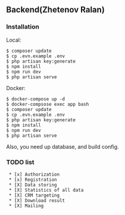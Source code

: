 ## Backend(Zhetenov Ralan)

### Installation

Local: 

    $ composer update
    $ cp .evn.example .env
    $ php artisan key:generate
    $ npm install
    $ npm run dev
    $ php artisan serve

Docker: 
    
    $ docker-compose up -d
    $ docker-compsose exec app bash
    $ composer update
    $ cp .evn.example .env
    $ php artisan key:generate
    $ npm install
    $ npm run dev
    $ php artisan serve

Also, you need up database, and build config.

### TODO list

```
 * [x] Authorization
 * [x] Registration
 * [X] Data storing
 * [X] Statistics of all data
 * [X] CRM targeting
 * [X] Download result
 * [X] Mailing
```


 